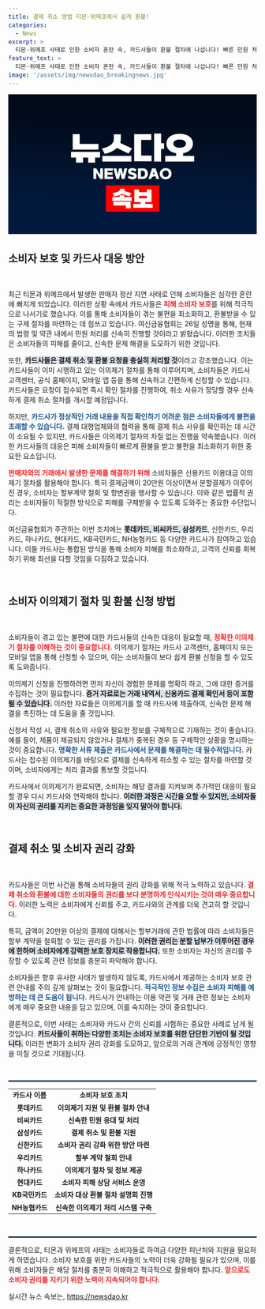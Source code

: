 ```yaml
---
title: 결제 취소 방법 티몬·위메프에서 쉽게 환불!
categories:
  - News
excerpt: >
  티몬·위메프 사태로 인한 소비자 혼란 속, 카드사들이 환불 절차에 나섭니다! 빠른 민원 처리를 약속하며 소비자 보호에 나선 카드사들이 어떤 조치를 취하는지, 자세히 알아보세요!
feature_text: >
  티몬·위메프 사태로 인한 소비자 혼란 속, 카드사들이 환불 절차에 나섭니다! 빠른 민원 처리를 약속하며 소비자 보호에 나선 카드사들이 어떤 조치를 취하는지, 자세히 알아보세요!
image: '/assets/img/newsdao_breakingnews.jpg'
---
```


<p><img src="/assets/img/newsdao_breakingnews.jpg" alt="bookingtag 속보" /></p>

<h2 data-ke-size="size26">소비자 보호 및 카드사 대응 방안</h2>

<p data-ke-size="size16">&nbsp;</p>

<p>최근 티몬과 위메프에서 발생한 판매자 정산 지연 사태로 인해 소비자들은 심각한 혼란에 빠지게 되었습니다. 이러한 상황 속에서 카드사들은 <b><span style="color: #ee2323;">피해 소비자 보호</span></b>를 위해 적극적으로 나서기로 했습니다. 이를 통해 소비자들이 겪는 불편을 최소화하고, 환불받을 수 있는 구제 절차를 마련하는 데 힘쓰고 있습니다. 여신금융협회는 26일 성명을 통해, 현재의 법령 및 약관 내에서 민원 처리를 신속히 진행할 것이라고 밝혔습니다. 이러한 조치들은 소비자들의 피해를 줄이고, 신속한 문제 해결을 도모하기 위한 것입니다.</p>

<p>또한, <b><span style="background-color: #21538527;">카드사들은 결제 취소 및 환불 요청을 충실히 처리할 것</span></b>이라고 강조했습니다. 이는 카드사들이 이미 시행하고 있는 이의제기 절차를 통해 이루어지며, 소비자들은 카드사 고객센터, 공식 홈페이지, 모바일 앱 등을 통해 신속하고 간편하게 신청할 수 있습니다. 카드사들은 요청이 접수되면 즉시 확인 절차를 진행하여, 취소 사유가 정당할 경우 신속하게 결제 취소 절차를 개시할 예정입니다.</p>

<p>하지만, <b><span style="color: #1a5490;">카드사가 정상적인 거래 내용을 직접 확인하기 어려운 점은 소비자들에게 불편을 초래할 수 있습니다.</span></b> 결제 대행업체와의 협력을 통해 결제 취소 사유를 확인하는 데 시간이 소요될 수 있지만, 카드사들은 이의제기 절차의 차질 없는 진행을 약속했습니다. 이러한 카드사들의 대응은 피해 소비자들이 빠르게 환불을 받고 불편을 최소화하기 위한 중요한 요소입니다.</p>

<p><b><span style="color: #ee2323;">판매자와의 거래에서 발생한 문제를 해결하기 위해</span></b> 소비자들은 신용카드 이용대금 이의제기 절차를 활용해야 합니다. 특히 결제금액이 20만원 이상이면서 분할결제가 이루어진 경우, 소비자는 할부계약 철회 및 항변권을 행사할 수 있습니다. 이와 같은 법률적 권리는 소비자들이 적절한 방식으로 피해를 구제받을 수 있도록 도와주는 중요한 수단입니다.</p>

<p>여신금융협회가 주관하는 이번 조치에는 <b><span style="background-color: #21538527;">롯데카드, 비씨카드, 삼성카드</span></b>, 신한카드, 우리카드, 하나카드, 현대카드, KB국민카드, NH농협카드 등 다양한 카드사가 참여하고 있습니다. 이들 카드사는 통합된 방식을 통해 소비자 피해를 최소화하고, 고객의 신뢰를 회복하기 위해 최선을 다할 것임을 다짐하고 있습니다.</p>

<p data-ke-size="size16">&nbsp;</p>

<h2 data-ke-size="size26">소비자 이의제기 절차 및 환불 신청 방법</h2>

<p data-ke-size="size16">&nbsp;</p>

<p>소비자들이 겪고 있는 불편에 대한 카드사들의 신속한 대응이 필요할 때, <b><span style="color: #ee2323;">정확한 이의제기 절차를 이해하는 것이 중요합니다.</span></b> 이의제기 절차는 카드사 고객센터, 홈페이지 또는 모바일 앱을 통해 신청할 수 있으며, 이는 소비자들이 보다 쉽게 환불 신청을 할 수 있도록 도와줍니다.</p>

<p>이의제기 신청을 진행하려면 먼저 자신이 경험한 문제를 명확히 하고, 그에 대한 증거를 수집하는 것이 필요합니다. <b><span style="background-color: #21538527;">증거 자료로는 거래 내역서, 신용카드 결제 확인서 등이 포함될 수 있습니다.</span></b> 이러한 자료들은 이의제기를 할 때 카드사에 제출하여, 신속한 문제 해결을 촉진하는 데 도움을 줄 것입니다.</p>

<p>신청서 작성 시, 결제 취소의 사유와 필요한 정보를 구체적으로 기재하는 것이 좋습니다. 예를 들어, 제품이 제공되지 않았거나 결제가 중복된 경우 등 구체적인 상황을 명시하는 것이 중요합니다. <b><span style="color: #1a5490;">명확한 서류 제출은 카드사에서 문제를 해결하는 데 필수적입니다.</span></b> 카드사는 접수된 이의제기를 바탕으로 결제를 신속하게 취소할 수 있는 절차를 마련할 것이며, 소비자에게는 처리 결과를 통보할 것입니다.</p>

<p>카드사에서 이의제기가 완료되면, 소비자는 해당 결과를 지켜보며 추가적인 대응이 필요할 경우 다시 카드사와 연락해야 합니다. <b><span style="background-color: #21538527;">이러한 과정은 시간을 요할 수 있지만, 소비자들이 자신의 권리를 지키는 중요한 과정임을 잊지 말아야 합니다.</span></b></p>

<p data-ke-size="size16">&nbsp;</p>

<h2 data-ke-size="size26">결제 취소 및 소비자 권리 강화</h2>

<p data-ke-size="size16">&nbsp;</p>

<p>카드사들은 이번 사건을 통해 소비자들의 권리 강화를 위해 적극 노력하고 있습니다. <b><span style="color: #ee2323;">결제 취소와 환불에 대한 소비자들의 권리를 보다 분명하게 인식시키는 것이 매우 중요합니다.</span></b> 이러한 노력은 소비자에게 신뢰를 주고, 카드사와의 관계를 더욱 견고히 할 것입니다.</p>

<p>특히, 금액이 20만원 이상의 결제에 대해서는 할부거래에 관한 법률에 따라 소비자들은 할부 계약을 철회할 수 있는 권리를 가집니다. <b><span style="background-color: #21538527;">이러한 권리는 분할 납부가 이루어진 경우에 한하며 소비자에게 강력한 보호 장치로 작용합니다.</span></b> 또한 소비자는 자신의 권리를 주장할 수 있도록 관련 정보를 충분히 파악해야 합니다.</p>

<p>소비자들은 향후 유사한 사태가 발생하지 않도록, 카드사에서 제공하는 소비자 보호 관련 안내를 주의 깊게 살펴보는 것이 필요합니다. <b><span style="color: #1a5490;">적극적인 정보 수집은 소비자 피해를 예방하는 데 큰 도움이 됩니다.</span></b> 카드사가 안내하는 이용 약관 및 거래 관련 정보는 소비자에게 매우 중요한 내용을 담고 있으며, 이를 숙지하는 것이 중요합니다.</p>

<p>결론적으로, 이번 사태는 소비자와 카드사 간의 신뢰를 시험하는 중요한 사례로 남게 될 것입니다. <b><span style="background-color: #21538527;">카드사들이 취하는 다양한 조치는 소비자 보호를 위한 단단한 기반이 될 것입니다.</span></b> 이러한 변화가 소비자 권리 강화를 도모하고, 앞으로의 거래 관계에 긍정적인 영향을 미칠 것으로 기대됩니다.</p>

<p data-ke-size="size16">&nbsp;</p> 

<hr style="border: 1px solid #215385;" />

<table style="width: 100%; border-collapse: collapse;">
    <tr>
        <td style="text-align: center; height: 17px;"><b>카드사 이름</b></td>
        <td style="text-align: center; height: 17px;"><b>소비자 보호 조치</b></td>
    </tr>
    <tr>
        <td style="text-align: center; height: 17px;"><b>롯데카드</b></td>
        <td style="text-align: center; height: 17px;"><b>이의제기 지원 및 환불 절차 안내</b></td>
    </tr>
    <tr>
        <td style="text-align: center; height: 17px;"><b>비씨카드</b></td>
        <td style="text-align: center; height: 17px;"><b>신속한 민원 응대 및 처리</b></td>
    </tr>
    <tr>
        <td style="text-align: center; height: 17px;"><b>삼성카드</b></td>
        <td style="text-align: center; height: 17px;"><b>결제 취소 및 환불 지원</b></td>
    </tr>
    <tr>
        <td style="text-align: center; height: 17px;"><b>신한카드</b></td>
        <td style="text-align: center; height: 17px;"><b>소비자 권리 강화 위한 방안 마련</b></td>
    </tr>
    <tr>
        <td style="text-align: center; height: 17px;"><b>우리카드</b></td>
        <td style="text-align: center; height: 17px;"><b>할부 계약 철회 안내</b></td>
    </tr>
    <tr>
        <td style="text-align: center; height: 17px;"><b>하나카드</b></td>
        <td style="text-align: center; height: 17px;"><b>이의제기 절차 및 정보 제공</b></td>
    </tr>
    <tr>
        <td style="text-align: center; height: 17px;"><b>현대카드</b></td>
        <td style="text-align: center; height: 17px;"><b>소비자 피해 상담 서비스 운영</b></td>
    </tr>
    <tr>
        <td style="text-align: center; height: 17px;"><b>KB국민카드</b></td>
        <td style="text-align: center; height: 17px;"><b>소비자 대상 환불 절차 설명회 진행</b></td>
    </tr>
    <tr>
        <td style="text-align: center; height: 17px;"><b>NH농협카드</b></td>
        <td style="text-align: center; height: 17px;"><b>신속한 이의제기 처리 시스템 구축</b></td>
    </tr>
</table>

<p data-ke-size="size16">&nbsp;</p> 

<hr style="border: 1px solid #215385;" /> 

<p>결론적으로, 티몬과 위메프의 사태는 소비자들로 하여금 다양한 피난처와 지원을 필요하게 하였습니다. 소비자 보호를 위한 카드사들의 노력이 더욱 강화될 필요가 있으며, 이를 위해 소비자들은 해당 절차를 충분히 이해하고 적극적으로 활용해야 합니다. <b><span style="color: #ee2323;">앞으로도 소비자 권리를 지키기 위한 노력이 지속되어야 합니다.</span></b></p>
실시간 뉴스 속보는, <a href="https://newsdao.kr" rel="dofollow">https://newsdao.kr</a>


